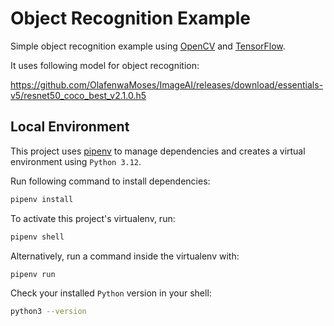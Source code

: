 # Object Recognition Example

Simple object recognition example using [OpenCV](https://opencv.org/) and [TensorFlow](https://www.tensorflow.org/).

It uses following model for object recognition:

<https://github.com/OlafenwaMoses/ImageAI/releases/download/essentials-v5/resnet50_coco_best_v2.1.0.h5>

## Local Environment

This project uses [pipenv](https://pipenv.readthedocs.io/en/latest/) to manage dependencies and creates a virtual environment using `Python 3.12`.

Run following command to install dependencies:

```bash
pipenv install 
```

To activate this project's virtualenv, run:

```bash
pipenv shell
```

Alternatively, run a command inside the virtualenv with:

```bash
pipenv run
```

Check your installed `Python` version in your shell:

```bash
python3 --version
```
